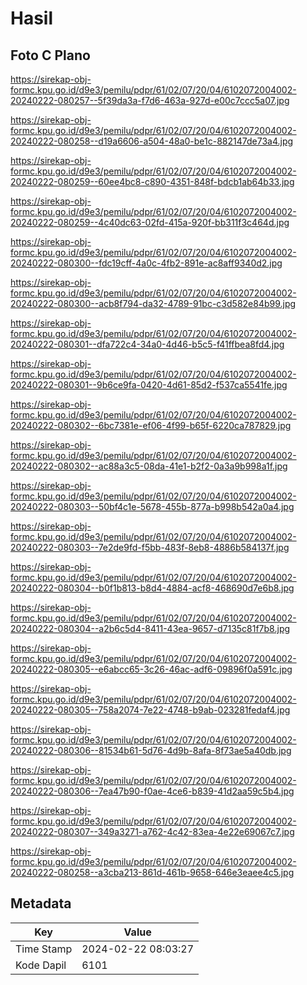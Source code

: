# Hasil

## Foto C Plano

https://sirekap-obj-formc.kpu.go.id/d9e3/pemilu/pdpr/61/02/07/20/04/6102072004002-20240222-080257--5f39da3a-f7d6-463a-927d-e00c7ccc5a07.jpg

https://sirekap-obj-formc.kpu.go.id/d9e3/pemilu/pdpr/61/02/07/20/04/6102072004002-20240222-080258--d19a6606-a504-48a0-be1c-882147de73a4.jpg

https://sirekap-obj-formc.kpu.go.id/d9e3/pemilu/pdpr/61/02/07/20/04/6102072004002-20240222-080259--60ee4bc8-c890-4351-848f-bdcb1ab64b33.jpg

https://sirekap-obj-formc.kpu.go.id/d9e3/pemilu/pdpr/61/02/07/20/04/6102072004002-20240222-080259--4c40dc63-02fd-415a-920f-bb311f3c464d.jpg

https://sirekap-obj-formc.kpu.go.id/d9e3/pemilu/pdpr/61/02/07/20/04/6102072004002-20240222-080300--fdc19cff-4a0c-4fb2-891e-ac8aff9340d2.jpg

https://sirekap-obj-formc.kpu.go.id/d9e3/pemilu/pdpr/61/02/07/20/04/6102072004002-20240222-080300--acb8f794-da32-4789-91bc-c3d582e84b99.jpg

https://sirekap-obj-formc.kpu.go.id/d9e3/pemilu/pdpr/61/02/07/20/04/6102072004002-20240222-080301--dfa722c4-34a0-4d46-b5c5-f41ffbea8fd4.jpg

https://sirekap-obj-formc.kpu.go.id/d9e3/pemilu/pdpr/61/02/07/20/04/6102072004002-20240222-080301--9b6ce9fa-0420-4d61-85d2-f537ca5541fe.jpg

https://sirekap-obj-formc.kpu.go.id/d9e3/pemilu/pdpr/61/02/07/20/04/6102072004002-20240222-080302--6bc7381e-ef06-4f99-b65f-6220ca787829.jpg

https://sirekap-obj-formc.kpu.go.id/d9e3/pemilu/pdpr/61/02/07/20/04/6102072004002-20240222-080302--ac88a3c5-08da-41e1-b2f2-0a3a9b998a1f.jpg

https://sirekap-obj-formc.kpu.go.id/d9e3/pemilu/pdpr/61/02/07/20/04/6102072004002-20240222-080303--50bf4c1e-5678-455b-877a-b998b542a0a4.jpg

https://sirekap-obj-formc.kpu.go.id/d9e3/pemilu/pdpr/61/02/07/20/04/6102072004002-20240222-080303--7e2de9fd-f5bb-483f-8eb8-4886b584137f.jpg

https://sirekap-obj-formc.kpu.go.id/d9e3/pemilu/pdpr/61/02/07/20/04/6102072004002-20240222-080304--b0f1b813-b8d4-4884-acf8-468690d7e6b8.jpg

https://sirekap-obj-formc.kpu.go.id/d9e3/pemilu/pdpr/61/02/07/20/04/6102072004002-20240222-080304--a2b6c5d4-8411-43ea-9657-d7135c81f7b8.jpg

https://sirekap-obj-formc.kpu.go.id/d9e3/pemilu/pdpr/61/02/07/20/04/6102072004002-20240222-080305--e6abcc65-3c26-46ac-adf6-09896f0a591c.jpg

https://sirekap-obj-formc.kpu.go.id/d9e3/pemilu/pdpr/61/02/07/20/04/6102072004002-20240222-080305--758a2074-7e22-4748-b9ab-023281fedaf4.jpg

https://sirekap-obj-formc.kpu.go.id/d9e3/pemilu/pdpr/61/02/07/20/04/6102072004002-20240222-080306--81534b61-5d76-4d9b-8afa-8f73ae5a40db.jpg

https://sirekap-obj-formc.kpu.go.id/d9e3/pemilu/pdpr/61/02/07/20/04/6102072004002-20240222-080306--7ea47b90-f0ae-4ce6-b839-41d2aa59c5b4.jpg

https://sirekap-obj-formc.kpu.go.id/d9e3/pemilu/pdpr/61/02/07/20/04/6102072004002-20240222-080307--349a3271-a762-4c42-83ea-4e22e69067c7.jpg

https://sirekap-obj-formc.kpu.go.id/d9e3/pemilu/pdpr/61/02/07/20/04/6102072004002-20240222-080258--a3cba213-861d-461b-9658-646e3eaee4c5.jpg


## Metadata

| Key        | Value               |
| ---------- | ------------------- |
| Time Stamp | 2024-02-22 08:03:27 |
| Kode Dapil | 6101                |



